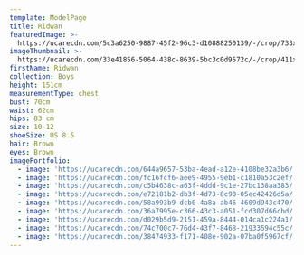 ```yaml
---
template: ModelPage
title: Ridwan
featuredImage: >-
  https://ucarecdn.com/5c3a6250-9887-45f2-96c3-d10888250139/-/crop/733x427/0,13/-/preview/
imageThumbnail: >-
  https://ucarecdn.com/33e41856-5064-438c-8639-5bc3c0d9572c/-/crop/411x633/206,18/-/preview/
firstName: Ridwan
collection: Boys
height: 151cm
measurementType: chest
bust: 70cm
waist: 62cm
hips: 83 cm
size: 10-12
shoeSize: US 8.5
hair: Brown
eyes: Brown
imagePortfolio:
  - image: 'https://ucarecdn.com/644a9657-53ba-4ead-a12e-4108be32a3b6/'
  - image: 'https://ucarecdn.com/fc16fcf6-aee9-4955-9eb1-c1810a53c2ef/'
  - image: 'https://ucarecdn.com/c5b4638c-a63f-4ddd-9c1e-27bc138aa383/'
  - image: 'https://ucarecdn.com/e72181b2-db3f-4d73-8c90-05ec42426d5a/'
  - image: 'https://ucarecdn.com/58a993b9-dcb0-4a8a-ab46-4609d943c470/'
  - image: 'https://ucarecdn.com/36a7995e-c366-43c3-a051-fcd307d66cbd/'
  - image: 'https://ucarecdn.com/d029b5d9-2151-459a-8444-014ca1c224a1/'
  - image: 'https://ucarecdn.com/74c700c7-76d4-43f7-8468-21933594c55c/'
  - image: 'https://ucarecdn.com/38474933-f171-408e-902a-07ba0f5967cf/'
---
```


